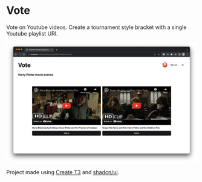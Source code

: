 # Vote

Vote on Youtube videos. Create a tournament style bracket with a single Youtube playlist URl.

![Voting screen](public/readme/voting.png)

Project made using [Create T3](https://create.t3.gg/) and [shadcn/ui](https://ui.shadcn.com/).
